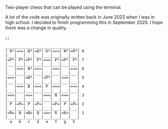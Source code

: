 Two-player chess that can be played using the terminal.

A lot of the code was originally written back in June 2023 when I was in high school. I decided to finish programming this in September 2025. I hope there was a change in quality. 

;.;

```
_________________________________ 
| R*|===| B*|=Q*| K*|===| N*|=R*| 8 
|___|___|___|___|___|___|___|___|
|=P*| P*|=P*| P*|===| P*|=P*| P*| 7
|___|___|___|___|___|___|___|___|
|   |===| N*|===|   |===|   |===| 6
|___|___|___|___|___|___|___|___|
|===|   |=B*|   |=P*|   |===|   | 5
|___|___|___|___|___|___|___|___|
|   |===| B |===| P |===|   |===| 4
|___|___|___|___|___|___|___|___|
|===|   |===|   |===| N |===|   | 3
|___|___|___|___|___|___|___|___|
| P |=P=| P |=P=|   |=P=| P |=P=| 2
|___|___|___|___|___|___|___|___|
|=R=| N |=B=| Q |===| R |=K=|   | 1
|___|___|___|___|___|___|___|___|
  a   b   c   d   e   f   g   h  
```
